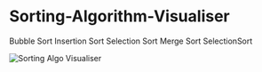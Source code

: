 # Sorting-Algorithm-Visualiser

Bubble Sort
Insertion Sort
Selection Sort
Merge Sort
SelectionSort

![Sorting Algo Visualiser](https://user-images.githubusercontent.com/84837582/119627122-85a43580-be29-11eb-861a-53dbbbe6b72b.jpg)
